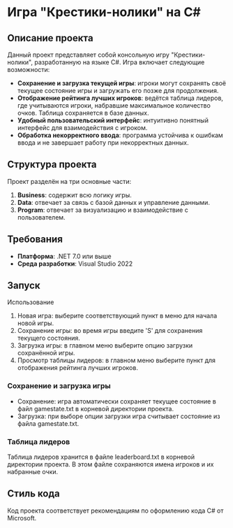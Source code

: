 #  Игра "Крестики-нолики" на C#

## Описание проекта

Данный проект представляет собой консольную игру "Крестики-нолики", разработанную на языке C#. Игра включает следующие возможности:

- **Сохранение и загрузка текущей игры**: игроки могут сохранять своё текущее состояние игры и загружать его позже для продолжения.
- **Отображение рейтинга лучших игроков**: ведётся таблица лидеров, где учитываются игроки, набравшие максимальное количество очков. Таблица сохраняется в базе данных.
- **Удобный пользовательский интерфейс**: интуитивно понятный интерфейс для взаимодействия с игроком.
- **Обработка некорректного ввода**: программа устойчива к ошибкам ввода и не завершает работу при некорректных данных.

## Структура проекта

Проект разделён на три основные части:

1. **Business**: содержит всю логику игры.
2. **Data**: отвечает за связь с базой данных и управление данными.
3. **Program**: отвечает за визуализацию и взаимодействие с пользователем.

## Требования

- **Платформа**: .NET 7.0 или выше
- **Среда разработки**: Visual Studio 2022 

## Запуск
Использование
1. Новая игра: выберите соответствующий пункт в меню для начала новой игры.
2. Сохранение игры: во время игры введите 'S' для сохранения текущего состояния.
3. Загрузка игры: в главном меню выберите опцию загрузки сохранённой игры.
4. Просмотр таблицы лидеров: в главном меню выберите пункт для отображения рейтинга лучших игроков.

### Сохранение и загрузка игры
- Сохранение: игра автоматически сохраняет текущее состояние в файл gamestate.txt в корневой директории проекта.
- Загрузка: при выборе опции загрузки игра считывает состояние из файла gamestate.txt.

### Таблица лидеров
Таблица лидеров хранится в файле leaderboard.txt в корневой директории проекта. В этом файле сохраняются имена игроков и их набранные очки.

## Стиль кода
Код проекта соответствует рекомендациям по оформлению кода C# от Microsoft.
